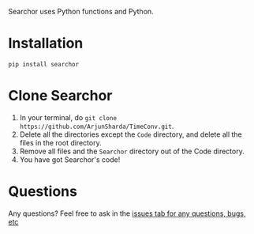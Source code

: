 Searchor uses Python functions and Python.

# Installation
`pip install searchor`


# Clone Searchor

1. In your terminal, do `git clone https://github.com/ArjunSharda/TimeConv.git`.
2. Delete all the directories except the `Code` directory, and delete all the files in the root directory.
3. Remove all files and the `Searchor` directory out of the Code directory.
4. You have got Searchor's code!


# Questions
Any questions? Feel free to ask in the [issues tab for any questions, bugs, etc](https://github.com/ArjunSharda/Searchor/issues)
